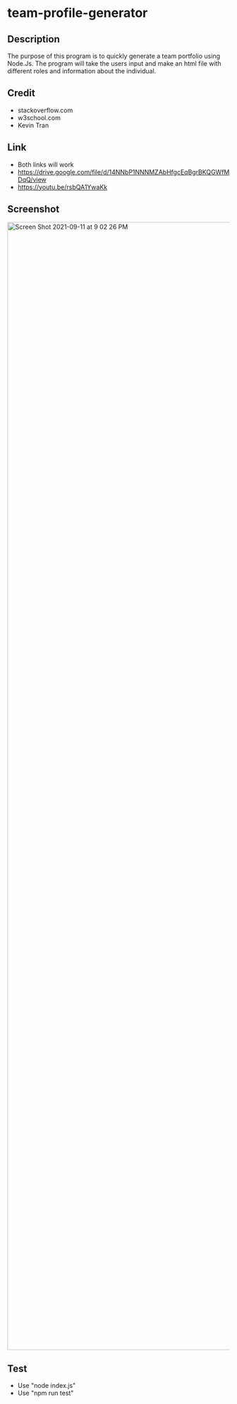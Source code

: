 # team-profile-generator

## Description 
The purpose of this program is to quickly generate a team portfolio using Node.Js. The program will take the users input and make an html file with different roles and information about the individual.

## Credit 
- stackoverflow.com
- w3school.com
- Kevin Tran 

## Link
- Both links will work
- https://drive.google.com/file/d/14NNbP1NNNMZAbHfgcEqBgrBKQGWfMDqQ/view
- https://youtu.be/rsbQA1YwaKk
## Screenshot 
<img width="2555" alt="Screen Shot 2021-09-11 at 9 02 26 PM" src="https://user-images.githubusercontent.com/87213793/132971721-5b5b1833-ee32-49e6-a71a-2438bd6c9e9b.png">

## Test 
- Use "node index.js"
- Use "npm run test"
